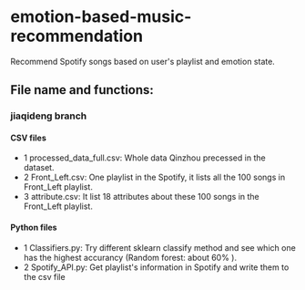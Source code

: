 # emotion-based-music-recommendation
Recommend Spotify songs based on user's playlist and emotion state.



## File name and functions:

### jiaqideng branch

#### CSV files
* 1 processed_data_full.csv: Whole data Qinzhou precessed in the dataset.
* 2 Front_Left.csv: One playlist in the Spotify, it lists all the 100 songs in Front_Left playlist. 
* 3 attribute.csv: It list 18 attributes about these 100 songs in the Front_Left playlist. 

#### Python files
* 1 Classifiers.py: Try different sklearn classify method and see which one has the highest accurancy (Random forest: about 60% ).
* 2 Spotify_API.py: Get playlist's information in Spotify and write them to the csv file

